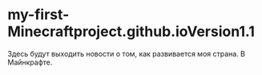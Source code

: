 # my-first-Minecraftproject.github.ioVersion1.1
Здесь будут выходить новости о том, как развивается моя страна. В Майнкрафте.
